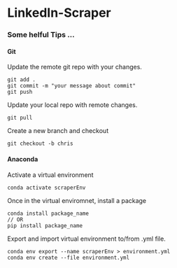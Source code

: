 # LinkedIn-Scraper

### Some helful Tips ...

#### Git

Update the remote git repo with your changes.
```
git add .
git commit -m "your message about commit"
git push
```

Update your local repo with remote changes.
```
git pull
```

Create a new branch and checkout
```
git checkout -b chris
```

#### Anaconda

Activate a virtual environment
```
conda activate scraperEnv
```

Once in the virtual enviromnet, install a package
```
conda install package_name
// OR
pip install package_name
```

Export and import virtual environment to/from .yml file.

```
conda env export --name scraperEnv > environment.yml
conda env create --file environment.yml
```
